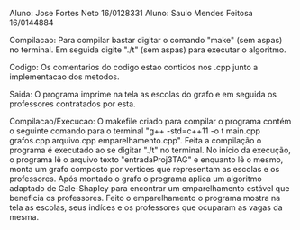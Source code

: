 Aluno: Jose Fortes Neto 16/0128331
Aluno: Saulo Mendes Feitosa 16/0144884

Compilacao:
    Para compilar bastar digitar o comando "make" (sem aspas) no terminal.
    Em seguida digite "./t" (sem aspas) para executar o algoritmo.

Codigo:
    Os comentarios do codigo estao contidos nos .cpp junto a implementacao dos metodos.

Saida:
    O programa imprime na tela as escolas do grafo e em seguida os professores contratados por esta.

Compilacao/Execucao:
	O makefile criado para compilar o programa contém o seguinte comando para o terminal "g++ -std=c++11 -o t main.cpp grafos.cpp arquivo.cpp emparelhamento.cpp". Feita a compilação o programa é executado ao se digitar "./t" no terminal. No início da execução, o programa lê o arquivo texto "entradaProj3TAG" e enquanto lê o mesmo, monta um grafo composto por vertices que representam as escolas e os professores. Após montado o grafo o programa aplica um algoritmo adaptado de Gale-Shapley para encontrar um emparelhamento estável que beneficia os professores. Feito o emparelhamento o programa mostra na tela as escolas, seus indíces e os professores que ocuparam as vagas da mesma.
